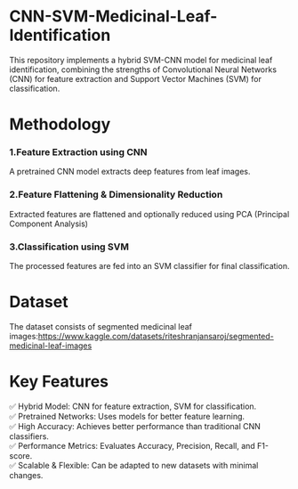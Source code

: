 # CNN-SVM-Medicinal-Leaf-Identification
This repository implements a hybrid SVM-CNN model for medicinal leaf identification, combining the strengths of Convolutional Neural Networks (CNN) for feature extraction and Support Vector Machines (SVM) for classification.
#  Methodology
### 1.Feature Extraction using CNN
A pretrained CNN model extracts deep features from leaf images.    
### 2.Feature Flattening & Dimensionality Reduction  
Extracted features are flattened and optionally reduced using PCA (Principal Component Analysis)  
### 3.Classification using SVM
The processed features are fed into an SVM classifier for final classification.  
# Dataset
The dataset consists of segmented medicinal leaf images:https://www.kaggle.com/datasets/riteshranjansaroj/segmented-medicinal-leaf-images  
# Key Features
✅ Hybrid Model: CNN for feature extraction, SVM for classification.  
✅ Pretrained Networks: Uses models  for better feature learning.  
✅ High Accuracy: Achieves better performance than traditional CNN classifiers.  
✅ Performance Metrics: Evaluates Accuracy, Precision, Recall, and F1-score.  
✅ Scalable & Flexible: Can be adapted to new datasets with minimal changes.






